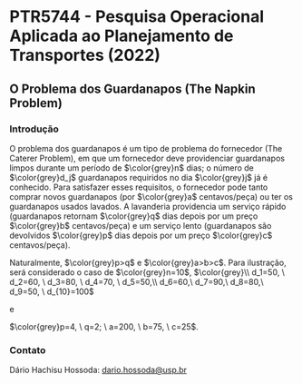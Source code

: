 # PTR5744 - Pesquisa Operacional Aplicada ao Planejamento de Transportes (2022)

## O Problema dos Guardanapos (The Napkin Problem)

### Introdução

O problema dos guardanapos é um tipo de problema do fornecedor (The Caterer Problem), em que um fornecedor deve providenciar guardanapos limpos durante um período de $\color{grey}n$ dias; o número de $\color{grey}d_j$ guardanapos requiridos no dia $\color{grey}j$ já é conhecido. Para satisfazer esses requisitos, o fornecedor pode tanto comprar novos guardanapos (por $\color{grey}a$ centavos/peça) ou ter os guardanapos usados lavados. A lavanderia providencia um serviço rápido (guardanapos retornam $\color{grey}q$ dias depois por um preço $\color{grey}b$ centavos/peça) e um serviço lento (guardanapos são devolvidos $\color{grey}p$ dias depois por um preço $\color{grey}c$ centavos/peça).

Naturalmente, $\color{grey}p>q$  e  $\color{grey}a>b>c$. Para ilustração, será considerado o caso de $\color{grey}n=10$, $\color{grey}\\ d_1=50, \ d_2=60, \ d_3=80, \ d_4=70, \ d_5=50,\\ d_6=60,\ d_7=90,\ d_8=80,\ d_9=50, \ d_{10}=100$

 e

 $\color{grey}p=4, \ q=2; \ a=200, \  b=75, \ c=25$.


### Contato
Dário Hachisu Hossoda: dario.hossoda@usp.br
